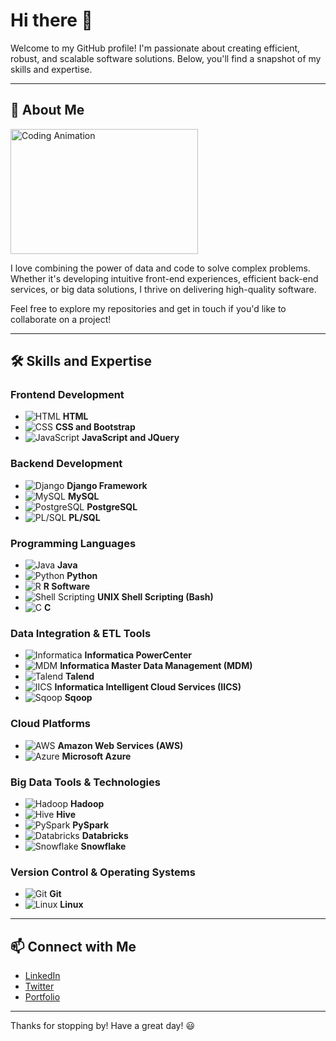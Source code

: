 # Hi there 👋

Welcome to my GitHub profile! I'm passionate about creating efficient, robust, and scalable software solutions. Below, you'll find a snapshot of my skills and expertise.

---

## 🌟 About Me

<img src="./assets/coding-animation.gif" width="300" height="200" alt="Coding Animation">

I love combining the power of data and code to solve complex problems. Whether it's developing intuitive front-end experiences, efficient back-end services, or big data solutions, I thrive on delivering high-quality software.

Feel free to explore my repositories and get in touch if you'd like to collaborate on a project!

---

## 🛠️ Skills and Expertise

### Frontend Development
- ![HTML](./assets/html.png) **HTML**
- ![CSS](./assets/css.png) **CSS and Bootstrap**
- ![JavaScript](./assets/javascript.png) **JavaScript and JQuery**

### Backend Development
- ![Django](./assets/django.png) **Django Framework**
- ![MySQL](./assets/mysql.png) **MySQL**
- ![PostgreSQL](./assets/postgresql.png) **PostgreSQL**
- ![PL/SQL](./assets/plsql.png) **PL/SQL**

### Programming Languages
- ![Java](./assets/java.png) **Java**
- ![Python](./assets/python.png) **Python**
- ![R](./assets/r.png) **R Software**
- ![Shell Scripting](./assets/unix.png) **UNIX Shell Scripting (Bash)**
- ![C](./assets/c.png) **C**

### Data Integration & ETL Tools
- ![Informatica](./assets/informatica.png) **Informatica PowerCenter**
- ![MDM](./assets/mdm.png) **Informatica Master Data Management (MDM)**
- ![Talend](./assets/talend.png) **Talend**
- ![IICS](./assets/iics.png) **Informatica Intelligent Cloud Services (IICS)**
- ![Sqoop](./assets/sqoop.png) **Sqoop**

### Cloud Platforms
- ![AWS](./assets/aws.png) **Amazon Web Services (AWS)**
- ![Azure](./assets/azure.png) **Microsoft Azure**

### Big Data Tools & Technologies
- ![Hadoop](./assets/hadoop.png) **Hadoop**
- ![Hive](./assets/hive.png) **Hive**
- ![PySpark](./assets/pyspark.png) **PySpark**
- ![Databricks](./assets/databricks.png) **Databricks**
- ![Snowflake](./assets/snowflake.png) **Snowflake**

### Version Control & Operating Systems
- ![Git](./assets/git.png) **Git**
- ![Linux](./assets/linux.png) **Linux**

---

## 📫 Connect with Me

- [LinkedIn](https://www.linkedin.com)
- [Twitter](https://www.twitter.com)
- [Portfolio](https://www.yourportfolio.com)

---

Thanks for stopping by! Have a great day! 😃
